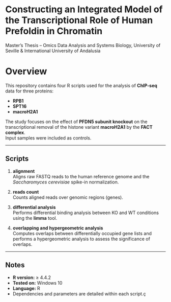 Constructing an Integrated Model of the Transcriptional Role of Human
Prefoldin in Chromatin
================
Master’s Thesis – Omics Data Analysis and Systems Biology, University of
Seville & International University of Andalusia

# Overview

This repository contains four R scripts used for the analysis of
**ChIP-seq** data for three proteins:

- **RPB1**
- **SPT16**
- **macroH2A1**

The study focuses on the effect of **PFDN5 subunit knockout** on the
transcriptional removal of the histone variant **macroH2A1** by the
**FACT complex**.  
Input samples were included as controls.

------------------------------------------------------------------------

## Scripts

1.  **alignment**  
    Aligns raw FASTQ reads to the human reference genome and the
    *Saccharomyces cerevisiae* spike-in normalization.

2.  **reads count**  
    Counts aligned reads over genomic regions (genes).

3.  **differential analysis**  
    Performs differential binding analysis between KO and WT conditions
    using the **limma** tool.

4.  **overlapping and hypergeometric analysis**  
    Computes overlaps between differentially occupied gene lists and
    performs a hypergeometric analysis to assess the significance of
    overlaps.

------------------------------------------------------------------------

## Notes

- **R version:** ≥ 4.4.2  
- **Tested on:** Windows 10  
- **Language:** R  
- Dependencies and parameters are detailed within each script.ç

